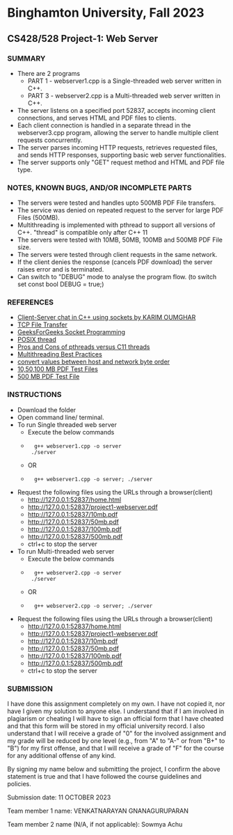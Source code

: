 # Binghamton University, Fall 2023

## CS428/528 Project-1: Web Server

### SUMMARY

+ There are 2 programs 
    + PART 1 - webserver1.cpp is a Single-threaded web server written in C++.
    + PART 3 - webserver2.cpp is a Multi-threaded web server written in C++. 
+ The server listens on a specified port 52837, accepts incoming client connections, and serves HTML and PDF files to clients. 
+ Each client connection is handled in a separate thread in the webserver3.cpp program, allowing the server to handle multiple client requests concurrently. 
+ The server parses incoming HTTP requests, retrieves requested files, and sends HTTP responses, supporting basic web server functionalities.
+ The server supports only "GET" request method and HTML and PDF file type. 

### NOTES, KNOWN BUGS, AND/OR INCOMPLETE PARTS

+ The servers were tested and handles upto 500MB PDF File transfers.
+ The service was denied on repeated request to the server for large PDF Files (500MB).
+ Multithreading is implemented with pthread to support all versions of C++. "thread" is compatible only after C++ 11
+ The servers were tested with 10MB, 50MB, 100MB and 500MB PDF File size.
+ The servers were tested through client requests in the same network.
+ If the client denies the response (cancels PDF download) the server raises error and is terminated.
+ Can switch to "DEBUG" mode to analyse the program flow. (to switch set const bool DEBUG = true;)

### REFERENCES

+ [Client-Server chat in C++ using sockets by KARIM OUMGHAR](https://simpledevcode.wordpress.com/2016/06/16/client-server-chat-in-c-using-sockets/)
+ [TCP File Transfer](https://github.com/Wizardous/TCP-File-Transfer/blob/dbd80ba734c65efdb0f7b19c506ca8a7c640f223/file_server.cpp#L79)
+ [GeeksForGeeks Socket Programming](https://geeksforgeeks.org/socket-programming-cc/#)
+ [POSIX thread](https://www.cs.cmu.edu/afs/cs/academic/class/15492-f07/www/pthreads.html#:~:text=POSIX%20thread%20(pthread)%20libraries,a%20new%20concurrent%20process%20flow.)
+ [Pros and Cons of pthreads versus C11 threads](https://gustedt.wordpress.com/2012/10/14/c11-defects-c-threads-are-not-realizable-with-posix-threads/)
+ [Multithreading Best Practices](https://www.developer.com/java/java-multithreading-best-practices/#:~:text=Use%20Thread%20Pools&text=Thread%20pools%20can%20help%20to,you%20need%20to%20execute%20something.)
+ [convert values between host and network byte order](https://manpages.ubuntu.com/manpages/xenial/man3/byteorder.3.html#:~:text=The%20htonl()%20function%20converts,order%20to%20network%20byte%20order.)
+ [10,50,100 MB PDF Test Files](https://testfile.org/all-pdf-sample-test-file-download-direct/)
+ [500 MB PDF Test File](https://www.learningcontainer.com/sample-pdf-files-for-testing/#)

### INSTRUCTIONS

+ Download the folder
+ Open command line/ terminal.
+ To run Single threaded web server
    + Execute the below commands        
    +       g++ webserver1.cpp -o server 
           ./server
    + OR
    +       g++ webserver1.cpp -o server; ./server
+ Request the following files using the URLs through a browser(client)
    + http://127.0.0.1:52837/home.html
    + http://127.0.0.1:52837/project1-webserver.pdf
    + http://127.0.0.1:52837/10mb.pdf
    + http://127.0.0.1:52837/50mb.pdf
    + http://127.0.0.1:52837/100mb.pdf
    + http://127.0.0.1:52837/500mb.pdf
    + ctrl+c to stop the server
+ To run Multi-threaded web server
    + Execute the below commands
    +       g++ webserver2.cpp -o server 
           ./server
    + OR
    +       g++ webserver2.cpp -o server; ./server
+ Request the following files using the URLs through a browser(client)
    + http://127.0.0.1:52837/home.html
    + http://127.0.0.1:52837/project1-webserver.pdf
    + http://127.0.0.1:52837/10mb.pdf
    + http://127.0.0.1:52837/50mb.pdf
    + http://127.0.0.1:52837/100mb.pdf
    + http://127.0.0.1:52837/500mb.pdf
    + ctrl+c to stop the server

### SUBMISSION

I have done this assignment completely on my own. I have not copied it, nor have I given my solution to anyone else. I understand that if I am involved in plagiarism or cheating I will have to sign an official form that I have cheated and that this form will be stored in my official university record. I also understand that I will receive a grade of "0" for the involved assignment and my grade will be reduced by one level (e.g., from "A" to "A-" or from "B+" to "B") for my first offense, and that I will receive a grade of "F" for the course for any additional offense of any kind.

By signing my name below and submitting the project, I confirm the above statement is true and that I have followed the course guidelines and policies.

Submission date: 11 OCTOBER 2023

Team member 1 name: VENKATNARAYAN GNANAGURUPARAN

Team member 2 name (N/A, if not applicable): Sowmya Achu

